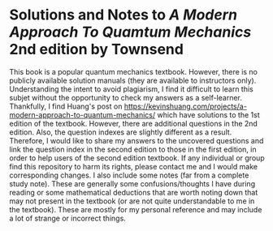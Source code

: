 # Solutions and Notes to *A Modern Approach To Quamtum Mechanics* 2nd edition by Townsend
This book is a popular quantum mechanics textbook. However, there is no publicly available solution manuals (they are available to instructors only). Understanding the intent to avoid plagiarism, I find it difficult to learn this subjet without the opportunity to check my answers as a self-learner. Thankfully, I find Huang's post on https://kevinshuang.com/projects/a-modern-approach-to-quantum-mechanics/ which have solutions to the 1st edition of the textbook. However, there are additional questions in the 2nd edition. Also, the question indexes are slightly different as a result. Therefore, I would like to share my answers to the uncovered questions and link the question index in the second edition to those in the first edition, in order to help users of the second edition textbook. If any individual or group find this repository to harm its rights, please contact me and I would make corresponding changes. 
I also include some notes (far from a complete study note). These are generally some confusions/thoughts I have during reading or some mathematical deductions that are worth noting down that may not present in the textbook (or are not quite understandable to me in the textbook). These are mostly for my personal reference and may include a lot of strange or incorrect things.
